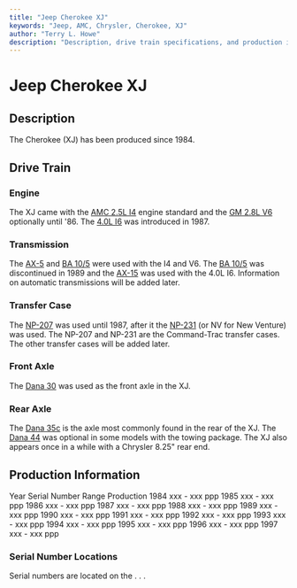 ```yaml
---
title: "Jeep Cherokee XJ"
keywords: "Jeep, AMC, Chrysler, Cherokee, XJ"
author: "Terry L. Howe"
description: "Description, drive train specifications, and production information for the Jeep Cherokee XJ"
---
```


# Jeep Cherokee XJ
## Description
The Cherokee (XJ) has been produced since 1984.
## Drive Train
### Engine
The XJ came with the
[AMC 2.5L I4](/engine/amc150.html)
engine standard and the
[GM 2.8L V6](/engine/gm173.html)
optionally until '86.  The
[4.0L I6](/engine/amc242.html)
was introduced in 1987.
### Transmission
The
[AX-5](/trans/ax5.html) and
[BA 10/5](/trans/ba10.html)
were used with the I4 and V6.  The
[BA 10/5](/trans/ba10.html)
was discontinued in 1989 and the
[AX-15](/trans/ax15.html)
was used with the 4.0L I6.
Information on automatic transmissions will be added later.
### Transfer Case
The [NP-207](/xfer/np207.html) was used until 1987, after
it the [NP-231](/xfer/np231.html) (or NV for New Venture)
was used.
The NP-207 and NP-231 are the Command-Trac transfer cases.  The
other transfer cases will be added later.
### Front Axle
The [Dana 30](/axle/d30.html) was used as the front axle in
the XJ.
### Rear Axle
The [Dana 35c](/axle/d35c.html) is the axle most commonly
found in the rear of the XJ.
The [Dana 44](/axle/d44.html) was optional in some models
with the towing package.
The XJ also appears once in a while with a Chrysler 8.25" rear end.
## Production Information
Year
Serial Number Range 
Production
1984
xxx - xxx
ppp
1985
xxx - xxx
ppp
1986
xxx - xxx
ppp
1987
xxx - xxx
ppp
1988
xxx - xxx
ppp
1989
xxx - xxx
ppp
1990
xxx - xxx
ppp
1991
xxx - xxx
ppp
1992
xxx - xxx
ppp
1993
xxx - xxx
ppp
1994
xxx - xxx
ppp
1995
xxx - xxx
ppp
1996
xxx - xxx
ppp
1997
xxx - xxx
ppp
### Serial Number Locations
Serial numbers are located on the . . .